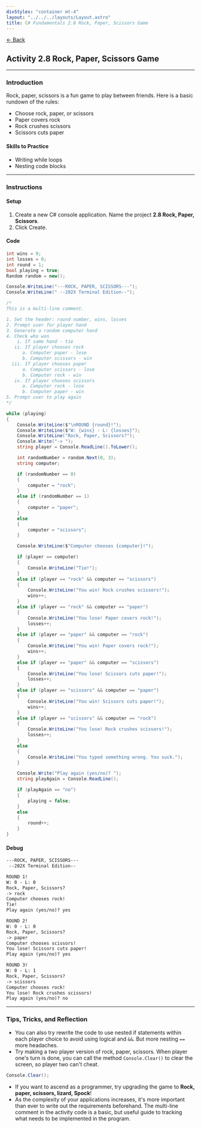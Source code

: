 ```yaml
---
divStyles: "container mt-4"
layout: "../../../layouts/Layout.astro"
title: C# Fundamentals 2.8 Rock, Paper, Scissors Game
---
```


[← Back](/c-sharp-fundamentals/)

## Activity 2.8 Rock, Paper, Scissors Game

---

### Introduction

Rock, paper, scissors is a fun game to play between friends. Here is a basic rundown of the rules:

- Choose rock, paper, or scissors
- Paper covers rock
- Rock crushes scissors
- Scissors cuts paper

#### Skills to Practice

- Writing while loops
- Nesting code blocks

---

### Instructions

#### Setup

1. Create a new C# console application. Name the project **2.8 Rock, Paper, Scissors**.
2. Click Create.

#### Code

```cs
int wins = 0;
int losses = 0;
int round = 1;
bool playing = true;
Random random = new();

Console.WriteLine("---ROCK, PAPER, SCISSORS---");
Console.WriteLine(" --202X Terminal Edition--");

/*
This is a multi-line comment.

1. Set the header: round number, wins, losses
2. Prompt user for player hand
3. Generate a random computer hand
4. Check who won
    i. If same hand - tie
   ii. If player chooses rock
      a. Computer paper - lose
      b. Computer scissors - win
  iii. If player chooses paper
      a. Computer scissors - lose
      b. Computer rock - win
   iv. If player chooses scissors
      a. Computer rock - lose
      b. Computer paper - win
5. Prompt user to play again
*/

while (playing)
{
    Console.WriteLine($"\nROUND {round}!");
    Console.WriteLine($"W: {wins} - L: {losses}");
    Console.WriteLine("Rock, Paper, Scissors?");
    Console.Write("-> ");
    string player = Console.ReadLine().ToLower();

    int randomNumber = random.Next(0, 3);
    string computer;

    if (randomNumber == 0)
    {
        computer = "rock";
    }
    else if (randomNumber == 1)
    {
        computer = "paper";
    }
    else
    {
        computer = "scissors";
    }

    Console.WriteLine($"Computer chooses {computer}!");

    if (player == computer)
    {
        Console.WriteLine("Tie!");
    }
    else if (player == "rock" && computer == "scissors")
    {
        Console.WriteLine("You win! Rock crushes scissors!");
        wins++;
    }
    else if (player == "rock" && computer == "paper")
    {
        Console.WriteLine("You lose! Paper covers rock!");
        losses++;
    }
    else if (player == "paper" && computer == "rock")
    {
        Console.WriteLine("You win! Paper covers rock!");
        wins++;
    }
    else if (player == "paper" && computer == "scissors")
    {
        Console.WriteLine("You lose! Scissors cuts paper!");
        losses++;
    }
    else if (player == "scissors" && computer == "paper")
    {
        Console.WriteLine("You win! Scissors cuts paper!");
        wins++;
    }
    else if (player == "scissors" && computer == "rock")
    {
        Console.WriteLine("You lose! Rock crushes scissors!");
        losses++;
    }
    else
    {
        Console.WriteLine("You typed something wrong. You suck.");
    }

    Console.Write("Play again (yes/no)? ");
    string playAgain = Console.ReadLine();

    if (playAgain == "no")
    {
        playing = false;
    }
    else
    {
        round++;
    }
}
```

#### Debug

```txt
---ROCK, PAPER, SCISSORS---
 --202X Terminal Edition--

ROUND 1!
W: 0 - L: 0
Rock, Paper, Scissors?
-> rock
Computer chooses rock!
Tie!
Play again (yes/no)? yes

ROUND 2!
W: 0 - L: 0
Rock, Paper, Scissors?
-> paper
Computer chooses scissors!
You lose! Scissors cuts paper!
Play again (yes/no)? yes

ROUND 3!
W: 0 - L: 1
Rock, Paper, Scissors?
-> scissors
Computer chooses rock!
You lose! Rock crushes scissors!
Play again (yes/no)? no
```

---

### Tips, Tricks, and Reflection

- You can also try rewrite the code to use nested if statements within each player choice to avoid using logical and `&&`. But more nesting `==` more headaches.
- Try making a two player version of rock, paper, scissors. When player one's turn is done, you can call the method `Console.Clear()` to clear the screen, so player two can't cheat.

```cs
Console.Clear();
```

- If you want to ascend as a programmer, try upgrading the game to **Rock, paper, scissors, lizard, Spock**!
- As the complexity of your applications increases, it's more important than ever to write out the requirements beforehand. The multi-line comment in the activity code is a basic, but useful guide to tracking what needs to be implemented in the program.
